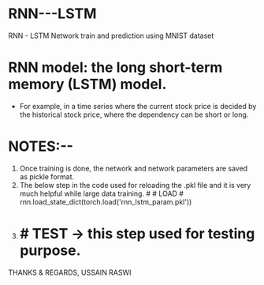 # RNN---LSTM
RNN - LSTM Network train and prediction using MNIST dataset
# RNN model: the long short-term memory (LSTM) model.
- For example, in a time series where the current stock price is decided by the historical stock price, where the dependency can be short or long.
# NOTES:--
1) Once training is done, the network and network parameters are saved as pickle format. 
2) The below step in the code used for reloading the .pkl file and it is very much helpful while large data training.
          # # LOAD
          # rnn.load_state_dict(torch.load('rnn_lstm_param.pkl'))
3) # # TEST -> this step used for testing purpose.

THANKS & REGARDS,
USSAIN RASWI
